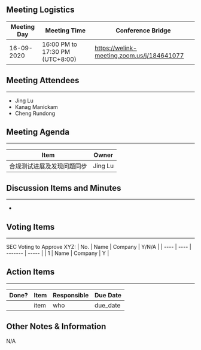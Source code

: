 ## Meeting Logistics

| Meeting Day | Meeting Time                    | Conference Bridge                          |
| ----------- | ------------------------------- | ------------------------------------------ |
| 16-09-2020  | 16:00 PM to 17:30 PM (UTC+8:00) | https://welink-meeting.zoom.us/j/184641077 |

## Meeting Attendees
** **
- Jing Lu
- Kanag Manickam
- Cheng Rundong



## Meeting Agenda

** **
| Item                               | Owner  |
| ---------------------------------- | ------ |
| 合规测试进展及发现问题同步     | Jing Lu |


## Discussion Items and Minutes

** **
-
## Voting Items

** **
SEC Voting to Approve XYZ:
| No.  | Name | Company | Y/N/A |
| ---- | ---- | ------- | ----- |
| 1    | Name | Company | Y     |

## Action Items
** **
| Done? | Item | Responsible | Due Date |
| ----- | ---- | ----------- | -------- |
|       | item | who         | due_date |

## Other Notes & Information
N/A